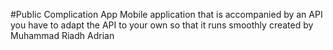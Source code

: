 #Public Complication App
Mobile application that is accompanied by an API
you have to adapt the API to your own so that it runs smoothly
created by Muhammad Riadh Adrian
